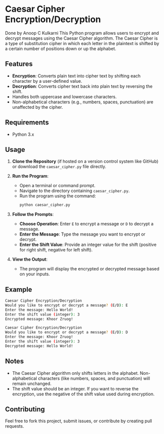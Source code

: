 # Caesar Cipher Encryption/Decryption

Done by Anoop C Kulkarni
This Python program allows users to encrypt and decrypt messages using the Caesar Cipher algorithm. The Caesar Cipher is a type of substitution cipher in which each letter in the plaintext is shifted by a certain number of positions down or up the alphabet.

## Features

- **Encryption**: Converts plain text into cipher text by shifting each character by a user-defined value.
- **Decryption**: Converts cipher text back into plain text by reversing the shift.
- Handles both uppercase and lowercase characters.
- Non-alphabetical characters (e.g., numbers, spaces, punctuation) are unaffected by the cipher.

## Requirements

- Python 3.x

## Usage

1. **Clone the Repository** (if hosted on a version control system like GitHub) or download the `caesar_cipher.py` file directly.

2. **Run the Program**:
   - Open a terminal or command prompt.
   - Navigate to the directory containing `caesar_cipher.py`.
   - Run the program using the command:
     ```bash
     python caesar_cipher.py
     ```

3. **Follow the Prompts**:
   - **Choose Operation**: Enter `E` to encrypt a message or `D` to decrypt a message.
   - **Enter the Message**: Type the message you want to encrypt or decrypt.
   - **Enter the Shift Value**: Provide an integer value for the shift (positive for right shift, negative for left shift).

4. **View the Output**:
   - The program will display the encrypted or decrypted message based on your inputs.

## Example

```bash
Caesar Cipher Encryption/Decryption
Would you like to encrypt or decrypt a message? (E/D): E
Enter the message: Hello World!
Enter the shift value (integer): 3
Encrypted message: Khoor Zruog!
```

```bash
Caesar Cipher Encryption/Decryption
Would you like to encrypt or decrypt a message? (E/D): D
Enter the message: Khoor Zruog!
Enter the shift value (integer): 3
Decrypted message: Hello World!
```

## Notes

- The Caesar Cipher algorithm only shifts letters in the alphabet. Non-alphabetical characters (like numbers, spaces, and punctuation) will remain unchanged.
- The shift value should be an integer. If you want to reverse the encryption, use the negative of the shift value used during encryption.


## Contributing

Feel free to fork this project, submit issues, or contribute by creating pull requests.
